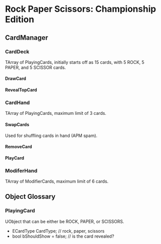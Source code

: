 # Rock Paper Scissors:  Championship Edition 


## CardManager
### CardDeck
TArray of PlayingCards, initially starts off as 15 cards, with 5 ROCK, 5 PAPER, and 5 SCISSOR cards.

#### DrawCard
#### RevealTopCard

### CardHand
TArray of PlayingCards, maximum limit of 3 cards.

#### SwapCards
Used for shuffling cards in hand (APM spam).

#### RemoveCard
#### PlayCard

### ModiferHand
TArray of ModifierCards, maximum limit of 6 cards.

## Object Glossary
### PlayingCard
UObject that can be either be ROCK, PAPER, or SCISSORS.
- ECardType CardType;  //  rock, paper, scissors
- bool bShouldShow = false;  //  is the card revealed?
